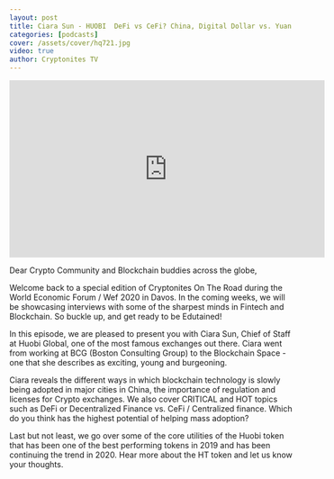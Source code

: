 ```yaml
---
layout: post
title: Ciara Sun - HUOBI  DeFi vs CeFi? China, Digital Dollar vs. Yuan (CBDC) & Huobi token? | Cryptonites
categories: [podcasts]
cover: /assets/cover/hq721.jpg
video: true
author: Cryptonites TV
---
```


<iframe width="560" height="315" src="https://www.youtube.com/embed/dre4Dgf1dDk?si=mx7EcxpxF6PtW-q8" title="YouTube video player" frameborder="0" allow="accelerometer; autoplay; clipboard-write; encrypted-media; gyroscope; picture-in-picture; web-share" allowfullscreen></iframe>

Dear Crypto Community and Blockchain buddies across the globe,

Welcome back to a special edition of Cryptonites On The Road during the World Economic Forum / Wef 2020 in Davos. In the coming weeks, we will be showcasing interviews with some of the sharpest minds in Fintech and Blockchain. So buckle up, and get ready to be Edutained!

In this episode, we are pleased to present you with Ciara Sun, Chief of Staff at Huobi Global, one of the most famous exchanges out there. Ciara went from working at BCG (Boston Consulting Group) to the Blockchain Space - one that she describes as exciting, young and burgeoning.

Ciara reveals the different ways in which blockchain technology is slowly being adopted in major cities in China, the importance of regulation and licenses for Crypto exchanges. We also cover CRITICAL and HOT topics such as DeFi or Decentralized Finance vs. CeFi / Centralized finance. Which do you think has the highest potential of helping mass adoption? 

Last but not least, we go over some of the core utilities of the Huobi token that has been one of the best performing tokens in 2019 and has been continuing the trend in 2020. Hear more about the HT token and let us know your thoughts. 
